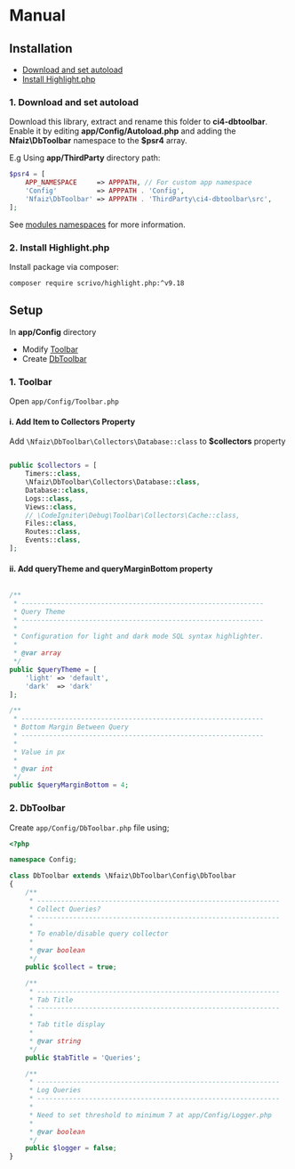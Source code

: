 # Manual

## Installation

* [Download and set autoload](#1-download-and-set-autoload)
* [Install Highlight.php](#2-install-highlightphp)

### 1. Download and set autoload
Download this library, extract and rename this folder to **ci4-dbtoolbar**.<br />
Enable it by editing **app/Config/Autoload.php** and adding the **Nfaiz\DbToolbar** namespace to the **$psr4** array.

E.g Using **app/ThirdParty** directory path:
```php
$psr4 = [
    APP_NAMESPACE     => APPPATH, // For custom app namespace
    'Config'          => APPPATH . 'Config',
    'Nfaiz\DbToolbar' => APPPATH . 'ThirdParty\ci4-dbtoolbar\src',
];
```
See [modules namespaces](https://www.codeigniter.com/user_guide/general/modules.html#namespaces) for more information.

### 2. Install Highlight.php
Install package via composer:

    composer require scrivo/highlight.php:^v9.18


## Setup

In **app/Config** directory<br />

* Modify [Toolbar](#1-toolbar)
* Create [DbToolbar](#2-dbtoolbar)


### 1. Toolbar
Open `app/Config/Toolbar.php`<br />

#### i. Add Item to Collectors Property
Add `\Nfaiz\DbToolbar\Collectors\Database::class` to **$collectors** property


```php

public $collectors = [
    Timers::class,
    \Nfaiz\DbToolbar\Collectors\Database::class,
    Database::class,
    Logs::class,
    Views::class,
    // \CodeIgniter\Debug\Toolbar\Collectors\Cache::class,
    Files::class,
    Routes::class,
    Events::class,
];
```

#### ii. Add queryTheme and queryMarginBottom property
```php

/**
 * -------------------------------------------------------------
 * Query Theme
 * -------------------------------------------------------------
 * 
 * Configuration for light and dark mode SQL syntax highlighter.
 *
 * @var array
 */
public $queryTheme = [
    'light' => 'default',
    'dark'  => 'dark'
];

/**
 * -------------------------------------------------------------
 * Bottom Margin Between Query
 * -------------------------------------------------------------
 * 
 * Value in px
 * 
 * @var int
 */
public $queryMarginBottom = 4;
```

### 2. DbToolbar
Create `app/Config/DbToolbar.php` file using;

```php
<?php 

namespace Config;

class DbToolbar extends \Nfaiz\DbToolbar\Config\DbToolbar
{
    /**
     * -------------------------------------------------------------
     * Collect Queries?
     * -------------------------------------------------------------
     * 
     * To enable/disable query collector
     * 
     * @var boolean
     */
    public $collect = true;

    /**
     * -------------------------------------------------------------
     * Tab Title
     * -------------------------------------------------------------
     * 
     * Tab title display
     * 
     * @var string
     */
    public $tabTitle = 'Queries';

    /**
     * -------------------------------------------------------------
     * Log Queries
     * -------------------------------------------------------------
     *
     * Need to set threshold to minimum 7 at app/Config/Logger.php
     * 
     * @var boolean
     */
    public $logger = false;
}
```